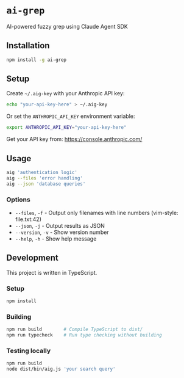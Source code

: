 # `ai-grep`

AI-powered fuzzy grep using Claude Agent SDK

## Installation

```bash
npm install -g ai-grep
```

## Setup

Create `~/.aig-key` with your Anthropic API key:

```bash
echo "your-api-key-here" > ~/.aig-key
```

Or set the `ANTHROPIC_API_KEY` environment variable:

```bash
export ANTHROPIC_API_KEY="your-api-key-here"
```

Get your API key from: https://console.anthropic.com/

## Usage

```bash
aig 'authentication logic'
aig --files 'error handling'
aig --json 'database queries'
```

### Options

- `--files`, `-f` - Output only filenames with line numbers (vim-style: file.txt:42)
- `--json`, `-j` - Output results as JSON
- `--version`, `-v` - Show version number
- `--help`, `-h` - Show help message

## Development

This project is written in TypeScript.

### Setup

```bash
npm install
```

### Building

```bash
npm run build        # Compile TypeScript to dist/
npm run typecheck    # Run type checking without building
```

### Testing locally

```bash
npm run build
node dist/bin/aig.js 'your search query'
```
